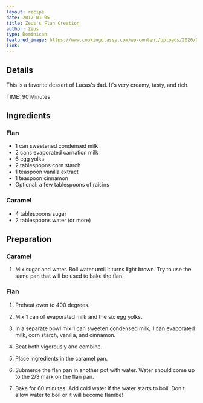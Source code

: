 ```yaml
---
layout: recipe
date: 2017-01-05
title: Zeus's Flan Creation
author: Zeus
type: Dominican
featured_image: https://www.cookingclassy.com/wp-content/uploads/2020/09/flan-2.jpg
link: 
---
```

## Details
This is a favorite dessert of Lucas's dad. It's very creamy, tasty, and rich.

TIME: 90 Minutes
## Ingredients
### Flan
* 1 can sweetened condensed milk
* 2 cans evaporated carnation milk
* 6 egg yolks
* 2 tablespoons corn starch
* 1 teaspoon vanilla extract
* 1 teaspoon cinnamon
* Optional: a few tablespoons of raisins

### Caramel
* 4 tablespoons sugar
* 2 tablespoons water (or more)

## Preparation
### Caramel
1. Mix sugar and water. Boil water until it turns light brown. Try to use the same pan that will be used to bake the flan.

### Flan
1. Preheat oven to 400 degrees.

1. Mix  1 can of evaporated milk and the six egg yolks. 

1. In a separate bowl mix 1 can sweeten condensed milk, 1 can evaporated milk, corn starch, vanilla, and cinnamon.

1. Beat both vigorously and combine.

1. Place ingredients in the caramel pan.

1. Submerge the flan pan in another pot with water. Water should come up to the 2/3 mark on the flan pan.

1. Bake for 60 minutes. Add cold water if the water starts to boil. Don't allow water to boil or it will become flambe!
